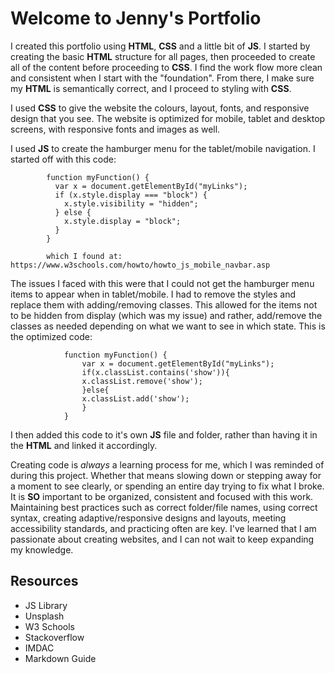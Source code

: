 # Welcome to Jenny's Portfolio

I created this portfolio using **HTML**, **CSS** and a little bit of **JS**. I started by creating the basic **HTML** structure for all pages, then proceeded to create all of the content before proceeding to **CSS**. I find the work flow more clean and consistent when I start with the "foundation". From there, I make sure my **HTML** is semantically correct, and I proceed to styling with **CSS**.

I used **CSS** to give the website the colours, layout, fonts, and responsive design that you see. The website is optimized for mobile, tablet and desktop screens, with responsive fonts and images as well. 

I used **JS** to create the hamburger menu for the tablet/mobile navigation. I started off with this code: 

            function myFunction() {
              var x = document.getElementById("myLinks");
              if (x.style.display === "block") {
                x.style.visibility = "hidden";
              } else {
                x.style.display = "block";
              }
            }

            which I found at: https://www.w3schools.com/howto/howto_js_mobile_navbar.asp 

The issues I faced with this were that I could not get the hamburger menu items to appear when in tablet/mobile. I had to remove the styles and replace them with adding/removing classes. This allowed for the items not to be hidden from display (which was my issue) and rather, add/remove the classes as needed depending on what we want to see in which state. This is the optimized code: 

                function myFunction() {
                    var x = document.getElementById("myLinks");
                    if(x.classList.contains('show')){
                    x.classList.remove('show');
                    }else{
                    x.classList.add('show');
                    }
                }

I then added this code to it's own **JS** file and folder, rather than having it in the **HTML** and linked it accordingly.

Creating code is *always* a learning process for me, which I was reminded of during this project. Whether that means slowing down or stepping away for a moment to see clearly, or spending an entire day trying to fix what I broke. It is **SO** important to be organized, consistent and focused with this work. Maintaining best practices such as correct folder/file names, using correct syntax, creating adaptive/responsive designs and layouts, meeting accessibility standards, and practicing often are key. I've learned that I am passionate about creating websites, and I can not wait to keep expanding my knowledge. 


## Resources
- JS Library
- Unsplash
- W3 Schools
- Stackoverflow
- IMDAC
- Markdown Guide